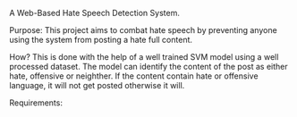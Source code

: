 A Web-Based Hate Speech Detection System.

Purpose:
This project aims to combat hate speech by preventing anyone using the system from posting a hate full content.

How?
This is done with the help of a well trained SVM model using a well processed dataset. The model can identify the content of the post as either hate, offensive or neighther. If the content contain hate or offensive language, it will not get posted otherwise it will.

Requirements:  
